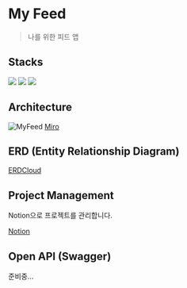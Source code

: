 # My Feed

> 나를 위한 피드 앱

## Stacks

<div align="start">
  <img src="https://img.shields.io/badge/NestJS-E0234E?style=for-the-badge&logo=nestjs&logoColor=white" />
  <img src="https://img.shields.io/badge/MySQL-4479A1?style=for-the-badge&logo=mysql&logoColor=white" />
  <img src="https://img.shields.io/badge/Swagger-85EA2D?style=for-the-badge&logo=swagger&logoColor=white" />
</div>
  
## Architecture
![MyFeed](https://user-images.githubusercontent.com/30119526/163676529-1a2196d1-883e-4474-9405-66eb9a04a0a9.jpg)
[Miro](https://miro.com/app/board/uXjVO8uwvjc=/?share_link_id=723011512565)


## ERD (Entity Relationship Diagram)
[ERDCloud](https://www.erdcloud.com/p/WzkL3tErhfWKs5Xdf)


## Project Management

Notion으로 프로젝트를 관리합니다.

[Notion](https://assorted-poet-da7.notion.site/My-Feed-3ccef74b98174568986ec10038c6290c)

## Open API (Swagger)

준비중...
